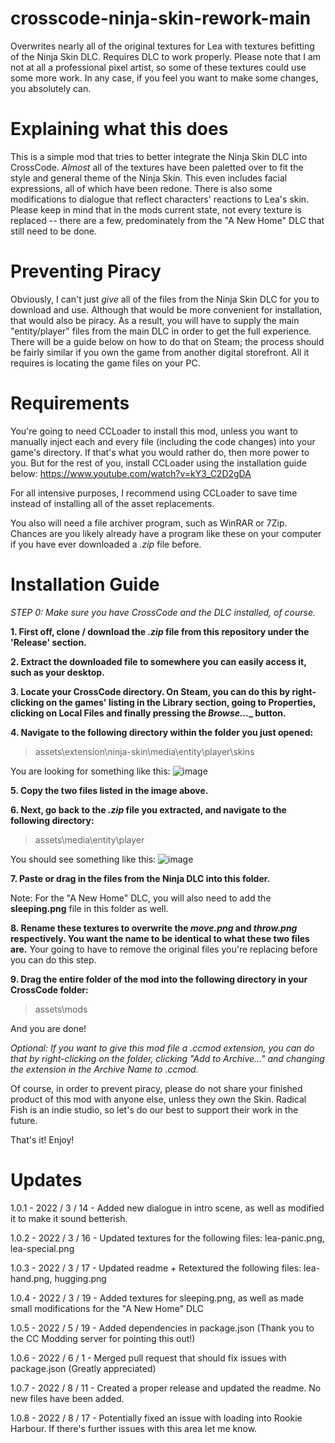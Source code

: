 
# crosscode-ninja-skin-rework-main
Overwrites nearly all of the original textures for Lea with textures befitting of the Ninja Skin DLC. Requires DLC to work properly.
Please note that I am not at all a professional pixel artist, so some of these textures could use some more work. In any case, if you feel you want to make some changes, you absolutely can.

# Explaining what this does #
This is a simple mod that tries to better integrate the Ninja Skin DLC into CrossCode. _Almost_ all of the textures have been paletted over to fit the style and general theme of the Ninja Skin. This even includes facial expressions, all of which have been redone. There is also some modifications to dialogue that reflect characters' reactions to Lea's skin.
Please keep in mind that in the mods current state, not every texture is replaced -- there are a few, predominately from the "A New Home" DLC that still need to be done. 

# Preventing Piracy #
Obviously, I can't just _give_ all of the files from the Ninja Skin DLC for you to download and use. Although that would be more convenient for installation, that would also be piracy. As a result, you will have to supply the main "entity/player" files from the main DLC in order to get the full experience. There will be a guide below on how to do that on Steam; the process should be fairly similar if you own the game from another digital storefront. All it requires is locating the game files on your PC.

# Requirements #
You're going to need CCLoader to install this mod, unless you want to manually inject each and every file (including the code changes) into your game's directory. If that's what you would rather do, then more power to you. But for the rest of you, install CCLoader using the installation guide below:
https://www.youtube.com/watch?v=kY3_C2D2gDA

For all intensive purposes, I recommend using CCLoader to save time instead of installing all of the asset replacements.

You also will need a file archiver program, such as WinRAR or 7Zip. Chances are you likely already have a program like these on your computer if you have ever downloaded a _.zip_ file before.

# Installation Guide #

_STEP 0: Make sure you have CrossCode and the DLC installed, of course._

**1. First off, clone / download the _.zip_ file from this repository under the 'Release' section.**

**2. Extract the downloaded file to somewhere you can easily access it, such as your desktop.**

**3. Locate your CrossCode directory. On Steam, you can do this by right-clicking on the games' listing in the Library section, going to Properties, clicking on Local Files and finally pressing the _Browse...__ button.**

**4. Navigate to the following directory within the folder you just opened:**
> assets\extension\ninja-skin\media\entity\player\skins

You are looking for something like this:
![image](https://user-images.githubusercontent.com/100042637/156285809-c2ad4437-7690-40f8-a94d-48081256fb60.png)

**5. Copy the two files listed in the image above.**

**6. Next, go back to the _.zip_ file you extracted, and navigate to the following directory:**
> assets\media\entity\player

You should see something like this:
![image](https://user-images.githubusercontent.com/100042637/156286268-0c46e25c-605b-42a3-8a57-feec829e8a42.png)

**7. Paste or drag in the files from the Ninja DLC into this folder.**

Note: For the "A New Home" DLC, you will also need to add the __sleeping.png__ file in this folder as well.

**8. Rename these textures to overwrite the _move.png_ and _throw.png_ respectively. You want the name to be identical to what these two files are.**
Your going to have to remove the original files you're replacing before you can do this step.

**9. Drag the entire folder of the mod into the following directory in your CrossCode folder:** 
> assets\mods

And you are done!

_Optional: If you want to give this mod file a .ccmod extension, you can do that by right-clicking on the folder, clicking "Add to Archive..." and changing the extension in the Archive Name to .ccmod._

Of course, in order to prevent piracy, please do not share your finished product of this mod with anyone else, unless they own the Skin. Radical Fish is an indie studio, so let's do our best to support their work in the future.

That's it! Enjoy!

# Updates

1.0.1 - 2022 / 3 / 14 - Added new dialogue in intro scene, as well as modified it to make it sound betterish.

1.0.2 - 2022 / 3 / 16 - Updated textures for the following files: lea-panic.png, lea-special.png

1.0.3 - 2022 / 3 / 17 - Updated readme + Retextured the following files: lea-hand.png, hugging.png

1.0.4 - 2022 / 3 / 19 - Added textures for sleeping.png, as well as made small modifications for the "A New Home" DLC

1.0.5 - 2022 / 5 / 19 - Added dependencies in package.json (Thank you to the CC Modding server for pointing this out!)

1.0.6 - 2022 / 6 / 1  - Merged pull request that should fix issues with package.json (Greatly appreciated)

1.0.7 - 2022 / 8 / 11  - Created a proper release and updated the readme. No new files have been added.

1.0.8 - 2022 / 8 / 17  - Potentially fixed an issue with loading into Rookie Harbour. If there's further issues with this area let me know.
